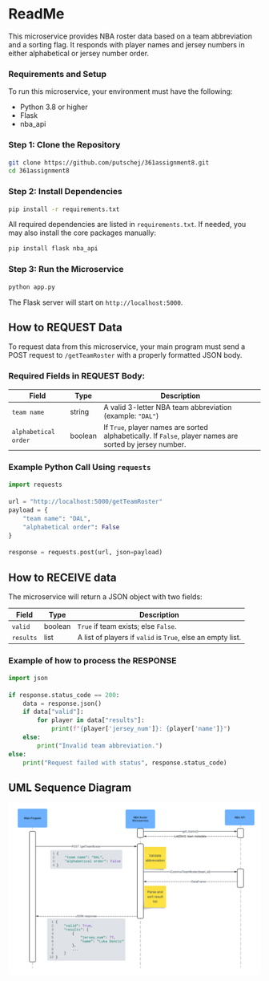 # ReadMe

This microservice provides NBA roster data based on a team abbreviation and a sorting flag. 
It responds with player names and jersey numbers in either alphabetical or jersey number order.

### Requirements and Setup

To run this microservice, your environment must have the following:

- Python 3.8 or higher
- Flask
- nba_api

### Step 1: Clone the Repository

```bash
git clone https://github.com/putschej/361assignment8.git
cd 361assignment8
```

### Step 2: Install Dependencies

```bash
pip install -r requirements.txt
```

All required dependencies are listed in `requirements.txt`. If needed, you may also install the core packages manually:

```bash
pip install flask nba_api
```

### Step 3: Run the Microservice

```bash
python app.py
```

The Flask server will start on `http://localhost:5000`.

## How to REQUEST Data

To request data from this microservice, your main program must send a POST request to `/getTeamRoster` with a properly formatted JSON body.

### Required Fields in REQUEST Body:

| Field                | Type    | Description                                                  |
| -------------------- | ------- | ------------------------------------------------------------ |
| `team name`          | string  | A valid 3-letter NBA team abbreviation (example: `"DAL"`)    |
| `alphabetical order` | boolean | If `True`, player names are sorted alphabetically.  If `False`, player names are sorted by jersey number. |

### Example Python Call Using `requests`

```python
import requests

url = "http://localhost:5000/getTeamRoster"
payload = {
    "team name": "DAL",
    "alphabetical order": False
}

response = requests.post(url, json=payload)
```

## How to RECEIVE data

The microservice will return a JSON object with two fields:

| Field     | Type    | Description                                                 |
| --------- | ------- | ----------------------------------------------------------- |
| `valid`   | boolean | `True` if team exists; else `False`.                        |
| `results` | list    | A list of players if `valid` is `True`, else an empty list. |

### Example of how to process the RESPONSE

```python
import json

if response.status_code == 200:
    data = response.json()
    if data["valid"]:
        for player in data["results"]:
            print(f"{player['jersey_num']}: {player['name']}")
    else:
        print("Invalid team abbreviation.")
else:
    print("Request failed with status", response.status_code)
```

## UML Sequence Diagram
![UML Sequence Diagram](./uml-sequence.png)

